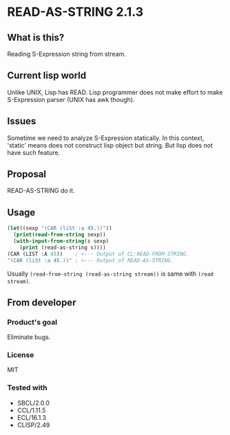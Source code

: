 # READ-AS-STRING 2.1.3
## What is this?
Reading S-Expression string from stream.

## Current lisp world
Unlike UNIX, Lisp has READ.
Lisp programmer does not make effort to make S-Expression parser (UNIX has awk though).

## Issues
Sometime we need to analyze S-Expression statically.
In this context, 'static' means does not construct lisp object but string.
But lisp does not have such feature.

## Proposal
READ-AS-STRING do it.

## Usage
```lisp
(let((sexp "(CAR (liSt :a 45.))"))
  (print(read-from-string sexp))
  (with-input-from-string(s sexp)
    (print (read-as-string s))))
(CAR (LIST :A 45))    ; <--- Output of CL:READ-FROM-STRING.
"(CAR (liSt :a 45.))" ; <--- Output of READ-AS-STRING.
```
Usually `(read-from-string (read-as-string stream))` is same with `(read stream)`.

## From developer

### Product's goal
Eliminate bugs.
### License
MIT

### Tested with
* SBCL/2.0.0
* CCL/1.11.5
* ECL/16.1.3
* CLISP/2.49
